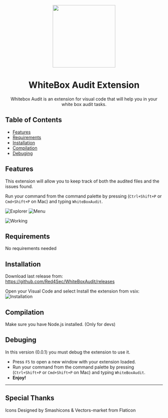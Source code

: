<p align="center">
  <a href="https://red4sec.com" target="_blank"><img src="https://red4sec.com/images/logo.png" width="200px"></a>
</p>
<h1 align="center">
WhiteBox Audit Extension
</h1>

<p align="center">
 Whitebox Audit is an extension for visual code that will help you in your white box audit tasks.
</p>

## Table of Contents

- [Features](#features)
- [Requirements](#requirements)
- [Installation](#installation)
- [Compilation](#compilation)
- [Debuging](#debuging)

## Features

This extension will allow you to keep track of both the audited files and the issues found.

Run your command from the command palette by pressing (`Ctrl+Shift+P` or `Cmd+Shift+P` on Mac) and typing `WhiteBoxAudit`.

![Explorer](https://i.imgur.com/jDvjAa1.png)
![Menu](https://i.imgur.com/XMFyta5.png)

![Working](https://i.imgur.com/viryjhh.png)

## Requirements
No requirements needed

## Installation
Download last release from: https://github.com/Red4Sec/WhiteBoxAudit/releases

Open your Visual Code and select Install the extension from vsix:
![Installation](https://i.imgur.com/DyjEYPu.png)

## Compilation
Make sure you have Node.js installed. (Only for devs)

## Debuging

In this version (0.0.1) you must debug the extension to use it.

* Press `F5` to open a new window with your extension loaded.
* Run your command from the command palette by pressing (`Ctrl+Shift+P` or `Cmd+Shift+P` on Mac) and typing `WhiteBoxAudit`.
* **Enjoy!**

***
## Special Thanks
Icons Designed by Smashicons & Vectors-market from Flaticon

